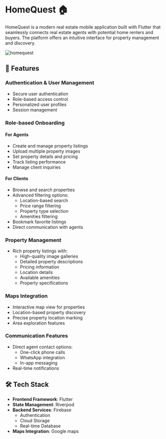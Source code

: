 # HomeQuest 🏠

HomeQuest is a modern real estate mobile application built with Flutter that seamlessly connects real estate agents with potential home renters and buyers. The platform offers an intuitive interface for property management and discovery.

![homequest](https://github.com/user-attachments/assets/cfce82b7-fb67-4541-a19e-20ff0d0d591a)

## 🌟 Features

### Authentication & User Management
- Secure user authentication
- Role-based access control
- Personalized user profiles
- Session management

### Role-based Onboarding
#### For Agents
- Create and manage property listings
- Upload multiple property images
- Set property details and pricing
- Track listing performance
- Manage client inquiries

#### For Clients
- Browse and search properties
- Advanced filtering options:
  - Location-based search
  - Price range filtering
  - Property type selection
  - Amenities filtering
- Bookmark favorite listings
- Direct communication with agents

### Property Management
- Rich property listings with:
  - High-quality image galleries
  - Detailed property descriptions
  - Pricing information
  - Location details
  - Available amenities
  - Property specifications

### Maps Integration
- Interactive map view for properties
- Location-based property discovery
- Precise property location marking
- Area exploration features

### Communication Features
- Direct agent contact options:
  - One-click phone calls
  - WhatsApp integration
  - In-app messaging
- Real-time notifications

## 🛠️ Tech Stack

- **Frontend Framework**: Flutter
- **State Management**: Riverpod
- **Backend Services**: Firebase
  - Authentication
  - Cloud Storage
  - Real-time Database
- **Maps Integration**: Google maps
